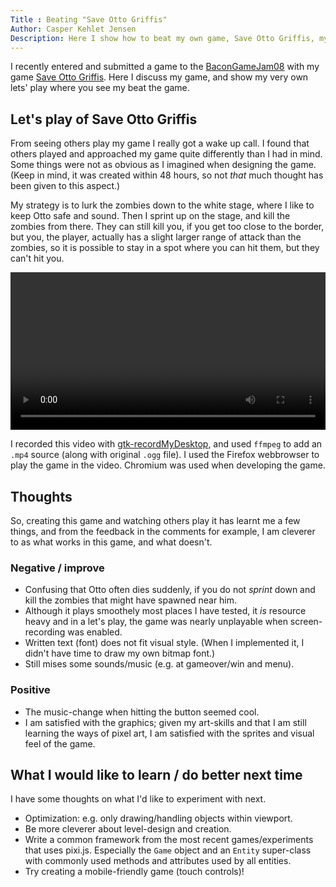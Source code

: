 ```yaml
---
Title : Beating "Save Otto Griffis"
Author: Casper Kehlet Jensen
Description: Here I show how to beat my own game, Save Otto Griffis, my entry to the BaconGameJam08.
---
```


I recently entered and submitted a game to the
[BaconGameJam08](https://bacongamejam.org/jams/bacongamejam-08/) with my
game [Save Otto Griffis](https://bacongamejam.org/jams/bacongamejam-08/334/).
Here I discuss my game, and show my very own lets' play where you see my beat
the game.

## Let's play of Save Otto Griffis
From seeing others play my game I really got a wake up call. I found that
others played and approached my game quite differently than I had in mind.
Some things were not as obvious as I imagined when designing the game.
(Keep in mind, it was created within 48 hours, so not *that* much thought has
been given to this aspect.)

My strategy is to lurk the zombies down to the white stage, where I like to
keep Otto safe and sound. Then I sprint up on the stage, and kill the zombies
from there. They can still kill you, if you get too close to the border, but
you, the player, actually has a slight larger range of attack than the zombies,
so it is possible to stay in a spot where you can hit them, but they can't hit
you.

<video controls style="width:100%;">
  <source src="/media/arkiv/beating-save-otto-griffis/saveOttoGriffis-letsplay.ogg" type="video/ogg">
  <source src="/media/arkiv/beating-save-otto-griffis/saveOttoGriffis-letsplay.mp4" type="video/mp4">
  Your browser does not support the <code>video</code> element.
</video>

I recorded this video with
[gtk-recordMyDesktop](http://recordmydesktop.sourceforge.net/about.php),
and used `ffmpeg` to add an `.mp4` source (along with original `.ogg` file).
I used the Firefox webbrowser to play the game in the video. Chromium was used
when developing the game.


## Thoughts
So, creating this game and watching others play it has learnt me a few things,
and from the feedback in the comments for example, I am cleverer to as what
works in this game, and what doesn't.

### Negative / improve

 * Confusing that Otto often dies suddenly, if you do not *sprint* down and
   kill the zombies that might have spawned near him.
 * Although it plays smoothely most places I have tested, it *is* resource
   heavy and in a let's play, the game was nearly unplayable when screen-recording was enabled.
 * Written text (font) does not fit visual style. (When I implemented it,
   I didn't have time to draw my own bitmap font.)
 * Still mises some sounds/music (e.g. at gameover/win and menu).

### Positive

 * The music-change when hitting the button seemed cool.
 * I am satisfied with the graphics; given my art-skills and that I am still
   learning the ways of pixel art, I am satisfied with the sprites and visual
   feel of the game.


## What I would like to learn / do better next time
I have some thoughts on what I'd like to experiment with next.

 * Optimization: e.g. only drawing/handling objects within viewport.
 * Be more cleverer about level-design and creation.
 * Write a common framework from the most recent games/experiments that uses
   pixi.js. Especially the `Game` object and an `Entity` super-class with
   commonly used methods and attributes used by all entities.
 * Try creating a mobile-friendly game (touch controls)!